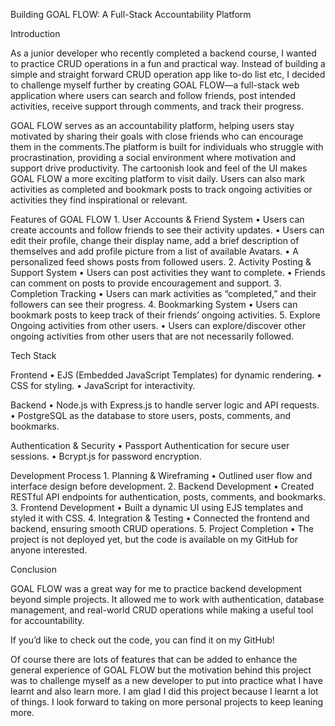 Building GOAL FLOW: A Full-Stack Accountability Platform

Introduction

As a junior developer who recently completed a backend course, I wanted to practice CRUD operations in a fun and practical way. Instead of building a simple and straight forward CRUD operation app like to-do list etc, I decided to challenge myself further by creating GOAL FLOW—a full-stack web application where users can search and follow friends, post intended activities, receive support through comments, and track their progress.

GOAL FLOW serves as an accountability platform, helping users stay motivated by sharing their goals with close friends who can encourage them in the comments.The platform is built for individuals who struggle with procrastination, providing a social environment where motivation and support drive productivity. The cartoonish look and feel of the UI makes GOAL FLOW a more exciting platform to visit daily. Users can also mark activities as completed and bookmark posts to track ongoing activities or activities they find inspirational or relevant.

Features of GOAL FLOW
	1.	User Accounts & Friend System
	•	Users can create accounts and follow friends to see their activity updates.
       •     Users can edit their profile, change their display name, add a brief description of themselves and add profile picture from a list of available Avatars.
	•	A personalized feed shows posts from followed users.
	2.	Activity Posting & Support System
	•	Users can post activities they want to complete.
	•	Friends can comment on posts to provide encouragement and support.
	3.	Completion Tracking
	•	Users can mark activities as “completed,” and their followers can see their progress.
	4.	Bookmarking System
	•	Users can bookmark posts to keep track of their friends’ ongoing activities.
       5. Explore Ongoing activities from other users.
	•	Users can explore/discover other ongoing activities from other users that are not necessarily followed. 

Tech Stack

Frontend
	•	EJS (Embedded JavaScript Templates) for dynamic rendering.
	•	CSS for styling.
	•	JavaScript for interactivity.

Backend
	•	Node.js with Express.js to handle server logic and API requests.
	•	PostgreSQL as the database to store users, posts, comments, and bookmarks.

Authentication & Security
	•	Passport Authentication for secure user sessions.
	•	Bcrypt.js for password encryption.

Development Process
	1.	Planning & Wireframing
	•	Outlined user flow and interface design before development.
	2.	Backend Development
	•	Created RESTful API endpoints for authentication, posts, comments, and bookmarks.
	3.	Frontend Development
	•	Built a dynamic UI using EJS templates and styled it with CSS.
	4.	Integration & Testing
	•	Connected the frontend and backend, ensuring smooth CRUD operations.
	5.	Project Completion
	•	The project is not deployed yet, but the code is available on my GitHub for anyone interested.

Conclusion

GOAL FLOW was a great way for me to practice backend development beyond simple projects. It allowed me to work with authentication, database management, and real-world CRUD operations while making a useful tool for accountability.

If you’d like to check out the code, you can find it on my GitHub!

Of course there are lots of features that can be added to enhance the general experience of GOAL FLOW but the motivation behind this project was to challenge myself as a new developer to put into practice what I have learnt and also learn more. I am glad I did this project because I learnt a lot of things. I look forward to taking on more personal projects to keep leaning more.
